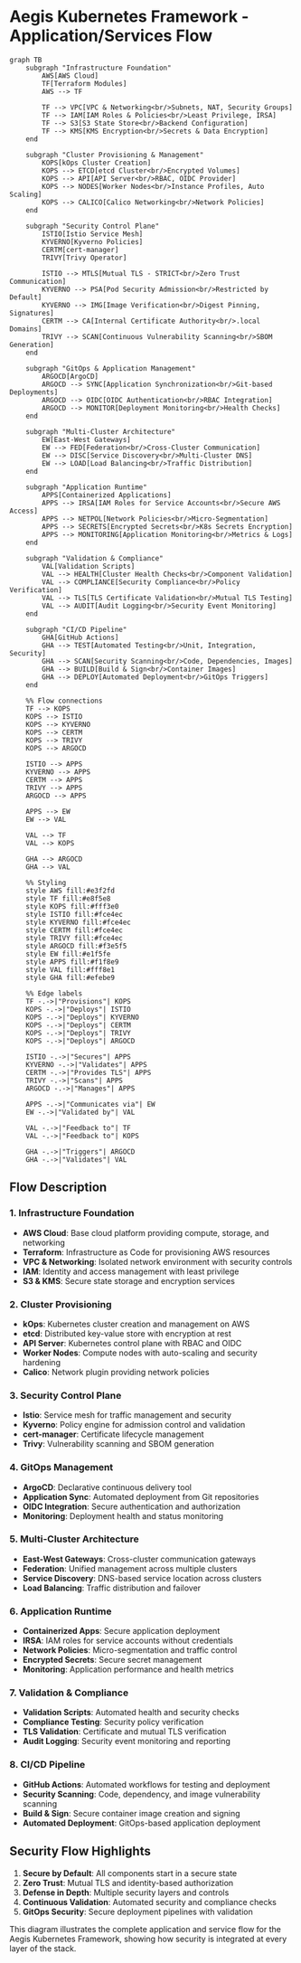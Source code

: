 # Aegis Kubernetes Framework - Application/Services Flow

```mermaid
graph TB
    subgraph "Infrastructure Foundation"
        AWS[AWS Cloud]
        TF[Terraform Modules]
        AWS --> TF

        TF --> VPC[VPC & Networking<br/>Subnets, NAT, Security Groups]
        TF --> IAM[IAM Roles & Policies<br/>Least Privilege, IRSA]
        TF --> S3[S3 State Store<br/>Backend Configuration]
        TF --> KMS[KMS Encryption<br/>Secrets & Data Encryption]
    end

    subgraph "Cluster Provisioning & Management"
        KOPS[kOps Cluster Creation]
        KOPS --> ETCD[etcd Cluster<br/>Encrypted Volumes]
        KOPS --> API[API Server<br/>RBAC, OIDC Provider]
        KOPS --> NODES[Worker Nodes<br/>Instance Profiles, Auto Scaling]
        KOPS --> CALICO[Calico Networking<br/>Network Policies]
    end

    subgraph "Security Control Plane"
        ISTIO[Istio Service Mesh]
        KYVERNO[Kyverno Policies]
        CERTM[cert-manager]
        TRIVY[Trivy Operator]

        ISTIO --> MTLS[Mutual TLS - STRICT<br/>Zero Trust Communication]
        KYVERNO --> PSA[Pod Security Admission<br/>Restricted by Default]
        KYVERNO --> IMG[Image Verification<br/>Digest Pinning, Signatures]
        CERTM --> CA[Internal Certificate Authority<br/>.local Domains]
        TRIVY --> SCAN[Continuous Vulnerability Scanning<br/>SBOM Generation]
    end

    subgraph "GitOps & Application Management"
        ARGOCD[ArgoCD]
        ARGOCD --> SYNC[Application Synchronization<br/>Git-based Deployments]
        ARGOCD --> OIDC[OIDC Authentication<br/>RBAC Integration]
        ARGOCD --> MONITOR[Deployment Monitoring<br/>Health Checks]
    end

    subgraph "Multi-Cluster Architecture"
        EW[East-West Gateways]
        EW --> FED[Federation<br/>Cross-Cluster Communication]
        EW --> DISC[Service Discovery<br/>Multi-Cluster DNS]
        EW --> LOAD[Load Balancing<br/>Traffic Distribution]
    end

    subgraph "Application Runtime"
        APPS[Containerized Applications]
        APPS --> IRSA[IAM Roles for Service Accounts<br/>Secure AWS Access]
        APPS --> NETPOL[Network Policies<br/>Micro-Segmentation]
        APPS --> SECRETS[Encrypted Secrets<br/>K8s Secrets Encryption]
        APPS --> MONITORING[Application Monitoring<br/>Metrics & Logs]
    end

    subgraph "Validation & Compliance"
        VAL[Validation Scripts]
        VAL --> HEALTH[Cluster Health Checks<br/>Component Validation]
        VAL --> COMPLIANCE[Security Compliance<br/>Policy Verification]
        VAL --> TLS[TLS Certificate Validation<br/>Mutual TLS Testing]
        VAL --> AUDIT[Audit Logging<br/>Security Event Monitoring]
    end

    subgraph "CI/CD Pipeline"
        GHA[GitHub Actions]
        GHA --> TEST[Automated Testing<br/>Unit, Integration, Security]
        GHA --> SCAN[Security Scanning<br/>Code, Dependencies, Images]
        GHA --> BUILD[Build & Sign<br/>Container Images]
        GHA --> DEPLOY[Automated Deployment<br/>GitOps Triggers]
    end

    %% Flow connections
    TF --> KOPS
    KOPS --> ISTIO
    KOPS --> KYVERNO
    KOPS --> CERTM
    KOPS --> TRIVY
    KOPS --> ARGOCD

    ISTIO --> APPS
    KYVERNO --> APPS
    CERTM --> APPS
    TRIVY --> APPS
    ARGOCD --> APPS

    APPS --> EW
    EW --> VAL

    VAL --> TF
    VAL --> KOPS

    GHA --> ARGOCD
    GHA --> VAL

    %% Styling
    style AWS fill:#e3f2fd
    style TF fill:#e8f5e8
    style KOPS fill:#fff3e0
    style ISTIO fill:#fce4ec
    style KYVERNO fill:#fce4ec
    style CERTM fill:#fce4ec
    style TRIVY fill:#fce4ec
    style ARGOCD fill:#f3e5f5
    style EW fill:#e1f5fe
    style APPS fill:#f1f8e9
    style VAL fill:#fff8e1
    style GHA fill:#efebe9

    %% Edge labels
    TF -.->|"Provisions"| KOPS
    KOPS -.->|"Deploys"| ISTIO
    KOPS -.->|"Deploys"| KYVERNO
    KOPS -.->|"Deploys"| CERTM
    KOPS -.->|"Deploys"| TRIVY
    KOPS -.->|"Deploys"| ARGOCD

    ISTIO -.->|"Secures"| APPS
    KYVERNO -.->|"Validates"| APPS
    CERTM -.->|"Provides TLS"| APPS
    TRIVY -.->|"Scans"| APPS
    ARGOCD -.->|"Manages"| APPS

    APPS -.->|"Communicates via"| EW
    EW -.->|"Validated by"| VAL

    VAL -.->|"Feedback to"| TF
    VAL -.->|"Feedback to"| KOPS

    GHA -.->|"Triggers"| ARGOCD
    GHA -.->|"Validates"| VAL
```

## Flow Description

### 1. Infrastructure Foundation
- **AWS Cloud**: Base cloud platform providing compute, storage, and networking
- **Terraform**: Infrastructure as Code for provisioning AWS resources
- **VPC & Networking**: Isolated network environment with security controls
- **IAM**: Identity and access management with least privilege
- **S3 & KMS**: Secure state storage and encryption services

### 2. Cluster Provisioning
- **kOps**: Kubernetes cluster creation and management on AWS
- **etcd**: Distributed key-value store with encryption at rest
- **API Server**: Kubernetes control plane with RBAC and OIDC
- **Worker Nodes**: Compute nodes with auto-scaling and security hardening
- **Calico**: Network plugin providing network policies

### 3. Security Control Plane
- **Istio**: Service mesh for traffic management and security
- **Kyverno**: Policy engine for admission control and validation
- **cert-manager**: Certificate lifecycle management
- **Trivy**: Vulnerability scanning and SBOM generation

### 4. GitOps Management
- **ArgoCD**: Declarative continuous delivery tool
- **Application Sync**: Automated deployment from Git repositories
- **OIDC Integration**: Secure authentication and authorization
- **Monitoring**: Deployment health and status monitoring

### 5. Multi-Cluster Architecture
- **East-West Gateways**: Cross-cluster communication gateways
- **Federation**: Unified management across multiple clusters
- **Service Discovery**: DNS-based service location across clusters
- **Load Balancing**: Traffic distribution and failover

### 6. Application Runtime
- **Containerized Apps**: Secure application deployment
- **IRSA**: IAM roles for service accounts without credentials
- **Network Policies**: Micro-segmentation and traffic control
- **Encrypted Secrets**: Secure secret management
- **Monitoring**: Application performance and health metrics

### 7. Validation & Compliance
- **Validation Scripts**: Automated health and security checks
- **Compliance Testing**: Security policy verification
- **TLS Validation**: Certificate and mutual TLS verification
- **Audit Logging**: Security event monitoring and reporting

### 8. CI/CD Pipeline
- **GitHub Actions**: Automated workflows for testing and deployment
- **Security Scanning**: Code, dependency, and image vulnerability scanning
- **Build & Sign**: Secure container image creation and signing
- **Automated Deployment**: GitOps-based application deployment

## Security Flow Highlights

1. **Secure by Default**: All components start in a secure state
2. **Zero Trust**: Mutual TLS and identity-based authorization
3. **Defense in Depth**: Multiple security layers and controls
4. **Continuous Validation**: Automated security and compliance checks
5. **GitOps Security**: Secure deployment pipelines with validation

This diagram illustrates the complete application and service flow for the Aegis Kubernetes Framework, showing how security is integrated at every layer of the stack.